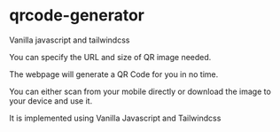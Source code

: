 # qrcode-generator
Vanilla javascript and tailwindcss


You can specify the URL and size of QR image needed.

The webpage will generate a QR Code for you in no time.

You can either scan from your mobile directly or download the image to your device and use it.

It is implemented using Vanilla Javascript and Tailwindcss

